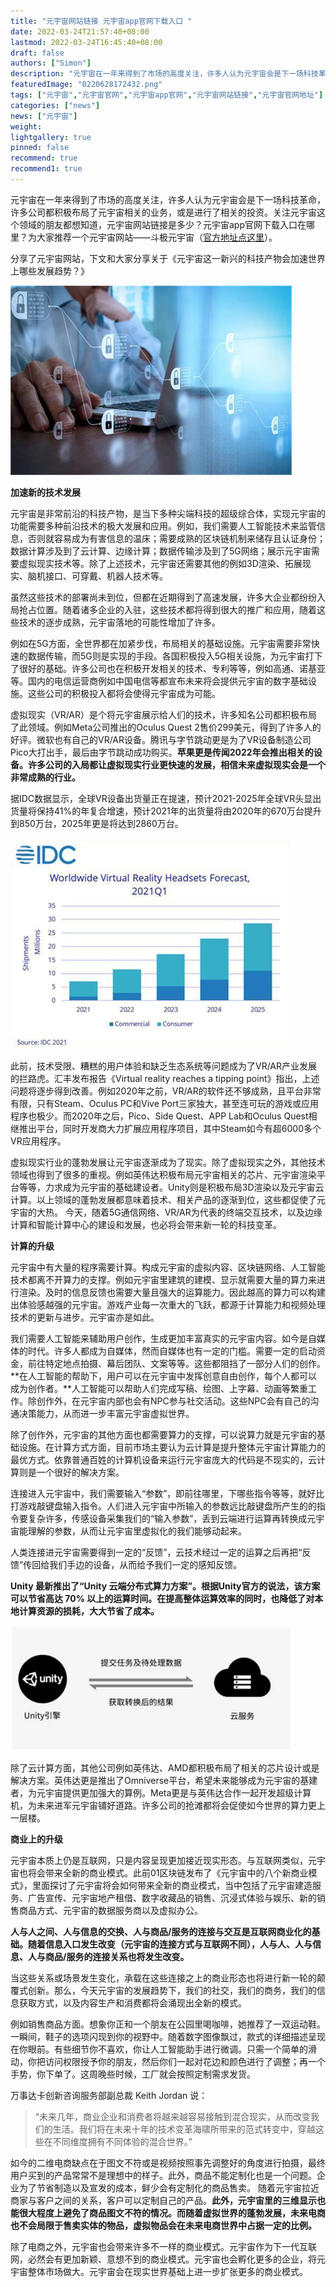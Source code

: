 ```yaml
---
title: "元宇宙网站链接 元宇宙app官网下载入口 "
date: 2022-03-24T21:57:40+08:00
lastmod: 2022-03-24T16:45:40+08:00
draft: false
authors: ["Simon"]
description: "元宇宙在一年来得到了市场的高度关注，许多人认为元宇宙会是下一场科技革命，许多公司都积极布局了元宇宙相关的业务，或是进行了相关的投资。"
featuredImage: "0220628172432.png"
tags: ["元宇宙","元宇宙官网","元宇宙app官网","元宇宙网站链接","元宇宙官网地址"]
categories: ["news"]
news: ["元宇宙"]
weight: 
lightgallery: true
pinned: false
recommend: true
recommend1: true
---
```

元宇宙在一年来得到了市场的高度关注，许多人认为元宇宙会是下一场科技革命，许多公司都积极布局了元宇宙相关的业务，或是进行了相关的投资。关注元宇宙这个领域的朋友都想知道，元宇宙网站链接是多少？元宇宙app官网下载入口在哪里？为大家推荐一个元宇宙网站——斗极元宇宙（[官方地址点这里](https://demo.metabd.io/)）。

分享了元宇宙网站，下文和大家分享关于《元宇宙这一新兴的科技产物会加速世界上哪些发展趋势？》

![配图一](0220628172432.png)

**加速新的技术发展**

元宇宙是非常前沿的科技产物，是当下多种尖端科技的超级综合体，实现元宇宙的功能需要多种前沿技术的极大发展和应用。例如，我们需要人工智能技术来监管信息，否则就容易成为有害信息的温床；需要成熟的区块链机制来储存且认证身份；数据计算涉及到了云计算、边缘计算；数据传输涉及到了5G网络；展示元宇宙需要虚拟现实技术等。除了上述技术，元宇宙还需要其他的例如3D渲染、拓展现实、脑机接口、可穿戴、机器人技术等。

虽然这些技术的部署尚未到位，但都在近期得到了高速发展，许多大企业都纷纷入局抢占位置。随着诸多企业的入驻，这些技术都将得到很大的推广和应用，随着这些技术的逐步成熟，元宇宙落地的可能性增加了许多。

例如在5G方面，全世界都在加紧步伐，布局相关的基础设施。元宇宙需要非常快速的数据传输，而5G则是实现的手段。各国积极投入5G相关设施，为元宇宙打下了很好的基础。许多公司也在积极开发相关的技术、专利等等，例如高通、诺基亚等。国内的电信运营商例如中国电信等都宣布未来将会提供元宇宙的数字基础设施。这些公司的积极投入都将会使得元宇宙成为可能。

虚拟现实（VR/AR）是个将元宇宙展示给人们的技术，许多知名公司都积极布局了此领域。例如Meta公司推出的Oculus Quest 2售价299美元，得到了许多人的好评。微软也有自己的VR/AR设备。腾讯与字节跳动更是为了VR设备制造公司Pico大打出手，最后由字节跳动成功购买。**苹果更是传闻2022年会推出相关的设备。许多公司的入局都让虚拟现实行业更快速的发展，相信未来虚拟现实会是一个非常成熟的行业。**

据IDC数据显示，全球VR设备出货量正在提速，预计2021-2025年全球VR头显出货量将保持41%的年复合增速，预计2021年的出货量将由2020年的670万台提升到850万台，2025年更是将达到2860万台。

![配图二](20220628173033.png)

此前，技术受限、糟糕的用户体验和缺乏生态系统等问题成为了VR/AR产业发展的拦路虎。汇丰发布报告《Virtual reality reaches a tipping point》指出，上述问题将逐步得到改善。例如2020年之前，VR/AR的软件还不够成熟，且平台非常有限，只有Steam、Oculus PC和Vive Port三家独大，甚至连可玩的游戏或应用程序也极少。而2020年之后，Pico、Side Quest、APP Lab和Oculus Quest相继推出平台，同时开发商大力扩展应用程序项目，其中Steam如今有超6000多个VR应用程序。

虚拟现实行业的蓬勃发展让元宇宙逐渐成为了现实。除了虚拟现实之外，其他技术领域也得到了很多的重视。例如英伟达积极布局元宇宙相关的芯片、元宇宙渲染平台等等，力求成为元宇宙的基础建设者。Unity则是积极布局3D渲染以及元宇宙云计算。以上领域的蓬勃发展都意味着技术、相关产品的逐渐到位，这些都促使了元宇宙的大热。
今天，随着5G通信网络、VR/AR为代表的终端交互技术，以及边缘计算和智能计算中心的建设和发展，也必将会带来新一轮的科技变革。

**计算的升级**

元宇宙中有大量的程序需要计算。构成元宇宙的虚拟内容、区块链网络、人工智能技术都离不开算力的支撑。例如元宇宙里建筑的建模、显示就需要大量的算力来进行渲染。及时的信息反馈也需要大量且强大的运算能力。因此越高的算力可以构建出体验感越强的元宇宙。游戏产业每一次重大的飞跃，都源于计算能力和视频处理技术的更新与进步。元宇宙亦是如此。

我们需要人工智能来辅助用户创作，生成更加丰富真实的元宇宙内容。如今是自媒体的时代。许多人都成为自媒体，然而自媒体也有一定的门槛。需要一定的启动资金，前往特定地点拍摄、幕后团队、文案等等。这些都阻挡了一部分人们的创作。**在人工智能的帮助下，用户可以在元宇宙中发挥创意自由创作，每个人都可以成为创作者。**人工智能可以帮助人们完成写稿、绘图、上字幕、动画等繁重工作。除创作外，在元宇宙内部也会有NPC参与社交活动。这些NPC会有自己的沟通决策能力，从而进一步丰富元宇宙虚拟世界。

除了创作外，元宇宙的其他方面也都需要算力的支撑，可以说算力就是元宇宙的基础设施。在计算方式方面，目前市场主要认为云计算是提升整体元宇宙计算能力的最优方式。依靠普通百姓的计算机设备来运行元宇宙庞大的代码是不现实的，云计算则是一个很好的解决方案。

连接进入元宇宙中，我们需要输入“参数”，即前往哪里，下哪些指令等等，就好比打游戏敲键盘输入指令。人们进入元宇宙中所输入的参数远比敲键盘所产生的的指令要复杂许多，传感设备采集我们的“输入参数”，丢到云端进行运算再转换成元宇宙能理解的参数，从而让元宇宙里虚拟化的我们能够动起来。

人类连接进元宇宙需要得到一定的“反馈”，云技术经过一定的运算之后再把“反馈”传回给我们手边的设备，从而给予我们一定的感知反馈。

**Unity 最新推出了“Unity 云端分布式算力方案”。根据Unity官方的说法，该方案可以节省高达 70% 以上的运算时间。在提高整体运算效率的同时，也降低了对本地计算资源的损耗，大大节省了成本。**

![配图三](0220628173045.png)

除了云计算方面，其他公司例如英伟达、AMD都积极布局了相关的芯片设计或是解决方案。英伟达更是推出了Omniverse平台，希望未来能够成为元宇宙的基建者，为元宇宙提供更加强大的算例。Meta更是与英伟达合作一起开发超级计算机，为未来进军元宇宙铺好道路。许多公司的抢滩都将会促使如今世界的算力更上一层楼。

**商业上的升级**

元宇宙本质上仍是互联网，只是内容呈现更加接近现实形态。与互联网类似，元宇宙也将会带来全新的商业模式。此前01区块链发布了《元宇宙中的八个新商业模式》，里面探讨了元宇宙将会如何带来全新的商业模式，当中包括了元宇宙建造服务、广告宣传、元宇宙地产租借、数字收藏品的销售、沉浸式体验与娱乐、新的销售商品方式、元宇宙的数据服务商以及虚拟办公。

**人与人之间、人与信息的交换、人与商品/服务的连接与交互是互联网商业化的基础。随着信息入口发生改变（元宇宙的连接方式与互联网不同），人与人、人与信息、人与商品/服务的连接关系也将发生改变。**

当这些关系或场景发生变化，承载在这些连接之上的商业形态也将进行新一轮的颠覆式创新。那么，今天元宇宙的发展趋势下，我们的社交，我们的商务，我们的信息获取方式，以及内容生产和消费都将会涌现出全新的模式。

例如销售商品方面。想象你正和一个朋友在公园里喝咖啡，她推荐了一双运动鞋。一瞬间，鞋子的选项闪现到你的视野中。随着数字图像飘过，款式的详细描述呈现在你眼前。有些细节你不喜欢，你让人工智能助手进行微调。只需一个简单的滑动，你把访问权限授予你的朋友，然后你们一起对花边和颜色进行了调整；再一个手势，你下单了。这周晚些时候，工厂就会按照定制需求发货。

万事达卡创新咨询服务部副总裁 Keith Jordan 说：

> “未来几年，商业企业和消费者将越来越容易接触到混合现实，从而改变我们的生活。我们将在未来十年的技术变革海啸所带来的范式转变中，穿越这些在不同维度拥有不同体验的混合世界。”

如今的二维电商缺点在于图文不符或是视频按照事先调整好的角度进行拍摄，最终用户买到的产品常常不是理想中的样子。此外，商品不能定制化也是一个问题。企业为了节省制造以及宣发的成本，鲜少会有定制化的商品售卖。
随着元宇宙拉近商家与客户之间的关系，客户可以定制自己的产品。**此外，元宇宙里的三维显示也能很大程度上避免了商品图文不符的情况。而随着虚拟世界的蓬勃发展，未来电商也不会局限于售卖实体的物品，虚拟物品会在未来电商世界中占据一定的比例。**

除了电商之外，元宇宙也会带来许多不一样的商业模式。元宇宙作为下一代互联网，必然会有更加新颖、意想不到的商业模式。元宇宙也会孵化更多的企业，将元宇宙整体市场做大。元宇宙会在现实世界基础上进一步扩张更多的商业模式。